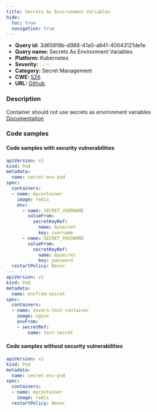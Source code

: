 ```yaml
---
title: Secrets As Environment Variables
hide:
  toc: true
  navigation: true
---
```


<style>
  .highlight .hll {
    background-color: #ff171742;
  }
  .md-content {
    max-width: 1100px;
    margin: 0 auto;
  }
</style>

-   **Query id:** 3d658f8b-d988-41a0-a841-40043121de1e
-   **Query name:** Secrets As Environment Variables
-   **Platform:** Kubernetes
-   **Severity:** <span style="color:#edd57e">Low</span>
-   **Category:** Secret Management
-   **CWE:** <a href="https://cwe.mitre.org/data/definitions/526.html" onclick="newWindowOpenerSafe(event, 'https://cwe.mitre.org/data/definitions/526.html')">526</a>
-   **URL:** [Github](https://github.com/Checkmarx/kics/tree/master/assets/queries/k8s/secrets_as_environment_variables)

### Description
Container should not use secrets as environment variables<br>
[Documentation](https://kubernetes.io/docs/concepts/configuration/secret/#using-secrets-as-environment-variables)

### Code samples
#### Code samples with security vulnerabilities
```yaml title="Positive test num. 1 - yaml file" hl_lines="17 12 31"
apiVersion: v1
kind: Pod
metadata:
  name: secret-env-pod
spec:
  containers:
  - name: mycontainer
    image: redis
    env:
      - name: SECRET_USERNAME
        valueFrom:
          secretKeyRef:
            name: mysecret
            key: username
      - name: SECRET_PASSWORD
        valueFrom:
          secretKeyRef:
            name: mysecret
            key: password
  restartPolicy: Never
---
apiVersion: v1
kind: Pod
metadata:
  name: envfrom-secret
spec:
  containers:
  - name: envars-test-container
    image: nginx
    envFrom:
    - secretRef:
        name: test-secret
```


#### Code samples without security vulnerabilities
```yaml title="Negative test num. 1 - yaml file"
apiVersion: v1
kind: Pod
metadata:
  name: secret-env-pod
spec:
  containers:
  - name: mycontainer
    image: redis
  restartPolicy: Never
```
